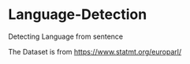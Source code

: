 # Language-Detection
Detecting Language from sentence

The Dataset is from https://www.statmt.org/europarl/
